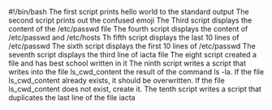#!/bin/bash
The first script prints hello world to the standard output
The second script prints out the confused emoji
The Third script displays the content of the /etc/passwd file
The fourth script displays the content of /etc/passwd and /etc/hosts
Th fifth script displays the last 10 lines of /etc/passwd
The sixth script displays the first 10 lines of /etc/passwd
The seventh script displays the third line of iacta file
The eight script created a file and has best school written in it
The ninth script writes a script that writes into the file ls_cwd_content the result of the command ls -la. If the file ls_cwd_content already exists, it should be overwritten. If the file ls_cwd_content does not exist, create it.
The tenth script writes a script that duplicates the last line of the file iacta
